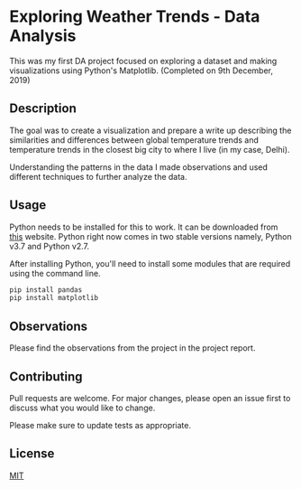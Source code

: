 # Exploring Weather Trends - Data Analysis
This was my first DA project focused on exploring a dataset and making visualizations using Python's Matplotlib. (Completed on 9th December, 2019)

## Description

The goal was to create a visualization and prepare a write up describing the similarities and differences between global temperature trends and temperature trends in the closest big city to where I live (in my case, Delhi).

Understanding the patterns in the data I made observations and used different techniques  to further analyze the data.

## Usage

Python needs to be installed for this to work. It can be downloaded from [this](https://www.python.org/downloads/) website. Python right now comes in two stable versions namely, Python v3.7 and Python v2.7.

After installing Python, you'll need to install some modules that are required using the command line.

```bash
pip install pandas
pip install matplotlib
```

## Observations

Please find the observations from the project in the project report.

## Contributing
Pull requests are welcome. For major changes, please open an issue first to discuss what you would like to change.

Please make sure to update tests as appropriate.

## License
[MIT](https://choosealicense.com/licenses/mit/)
